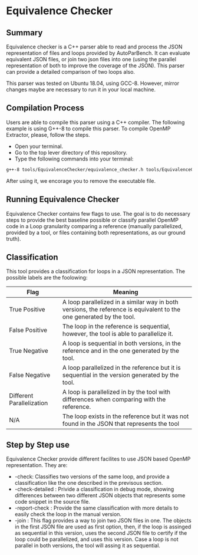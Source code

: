 # Equivalence Checker

## Summary

Equivalence checker is a C++ parser able to read and process the JSON representation of files and loops provided by AutoParBench. It can evaluate equivalent JSON files, or join two json files into one (using the parallel representation of both to improve the coverage of the JSON). This parser can provide a detailed comparison of two loops also.

This parser was tested on Ubuntu 18.04, using GCC-8. However, mirror changes maybe are necessary to run it in your local machine.

## Compilation Process

Users are able to compile this parser using a C++ compiler. The following example is using G++-8 to compile this parser.
To compile OpenMP Extractor, please, follow the steps.

* Open your terminal.
* Go to the top lever directory of this repository.
* Type the following commands into your terminal:
```bash
g++-8 tools/EquivalenceChecker/equivalence_checker.h tools/EquivalenceChecker/equivalence_checker.cpp -o equivalence_checker.out
```

After using it, we encorage you to remove the executable file.

## Running Equivalence Checker

Equivalence Checker contains few flags to use. The goal is to do necessary steps to provide the best baseline possible or classify parallel OpenMP code in a Loop granularity comparing a reference (manually parallelized, provided by a tool, or files containing both representations, as our ground truth). 

## Classification

This tool provides a classification for loops in a JSON representation. The possible labels are the foolowing:

| Flag | Meaning |
| --- | --- |
| True Positive | A loop parallelized in a similar way in both versions, the reference is equivalent to the one generated by the tool. |
| False Positive | The loop in the reference is sequential, however, the tool is able to parallelize it. |
| True Negative | A loop is sequential in both versions, in the reference and in the one generated by the tool. |
| False Negative | A loop parallelized in the reference but it is sequential in the version generated by the tool. |
| Different Parallelization | A loop is parallelized in by the tool with differences when comparing with the reference. |
| N/A | The loop exists in the reference but it was not found in the JSON that represents the tool |

## Step by Step use

Equivalence Checker provide different facilites to use JSON based OpenMP representation. They are:

* -check: Classifies two versions of the same loop, and provide a classification like the one described in the previsous section.
* -check-detailed : Privide a classification in debug mode, showing differences between two different JSON objects that represents some code snippet in the source file.
* -report-check : Provide the same classification with more details to easily check the loop in the manual version.
* -join : This flag provides a way to join two JSON files in one. The objects in the first JSON file are used as first option, then, if the loop is assinged as sequential in this version, uses the second JSON file to certify if the loop could be parallelized, and uses this version. Case a loop is not parallel in both versions, the tool will assing it as sequential.

